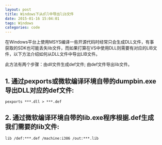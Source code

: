 ```yaml
---
layout: post
title: Windows下从dll中导出lib文件
date: 2015-01-16 15:04:01
tags: Windows
categories: code
---
```


在Windows平台上使用MSYS编译一些开源代码时经常只会生成DLL文件，有事获取的SDK也可能丢失lib文件，而如果打算在VS中使用DLL则需要有对应的LIB文件，以下方法介绍如何从DLL文件中导出LIB文件。

此方法有两个步骤：由dll文件生成def文件; 由def文件导出lib文件。

## 1. 通过pexports或微软编译环境自带的dumpbin.exe导出DLL对应的def文件:

``` shell
pexports ***.dll > ***.def
```

## 2. 通过微软编译环境自带的lib.exe程序根据.def生成我们需要的lib文件:

``` shell
lib /def:***.def /machine:i386 /out:***.lib
```
